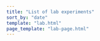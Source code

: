 ```yaml
---
title: "List of lab experiments"
sort_by: "date"
template: "lab.html"
page_template: "lab-page.html"
---
```


